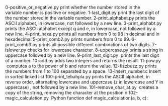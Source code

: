 0-positive_or_negative.py	print whether the number stored in the variable number is positive or negative.
1-last_digit.py	print the last digit of the number stored in the variable number.
2-print_alphabet.py	prints the ASCII alphabet, in lowercase, not followed by a new line.
3-print_alphabt.py	prints the ASCII alphabet except q and e, in lowercase, not followed by a new line.
4-print_hexa.py	prints all numbers from 0 to 98 in decimal and in hexadecimal
5-print_comb2.py	prints numbers from 0 to 99.
6-print_comb3.py	prints all possible different combinations of two digits.
7-islower.py	checks for lowercase character.
8-uppercase.py	prints a string in uppercase followed by a new line.
9-print_last_digit.py	 prints the last digit of a number.
10-add.py	adds two integers and returns the result.
11-pow.py	 computes a to the power of b and return the value.
12-fizzbuzz.py	prints the numbers from 1 to 100 separated by a space.
13-insert_number.c	Insert in sorted linked list
100-print_tebahpla.py	prints the ASCII alphabet, in reverse order, alternating lowercase and uppercase (z in lowercase and Y in uppercase) , not followed by a new line.
101-remove_char_at.py	 creates a copy of the string, removing the character at the position n
102-magic_calculation.py	 Python function def magic_calculation(a, b, c):

